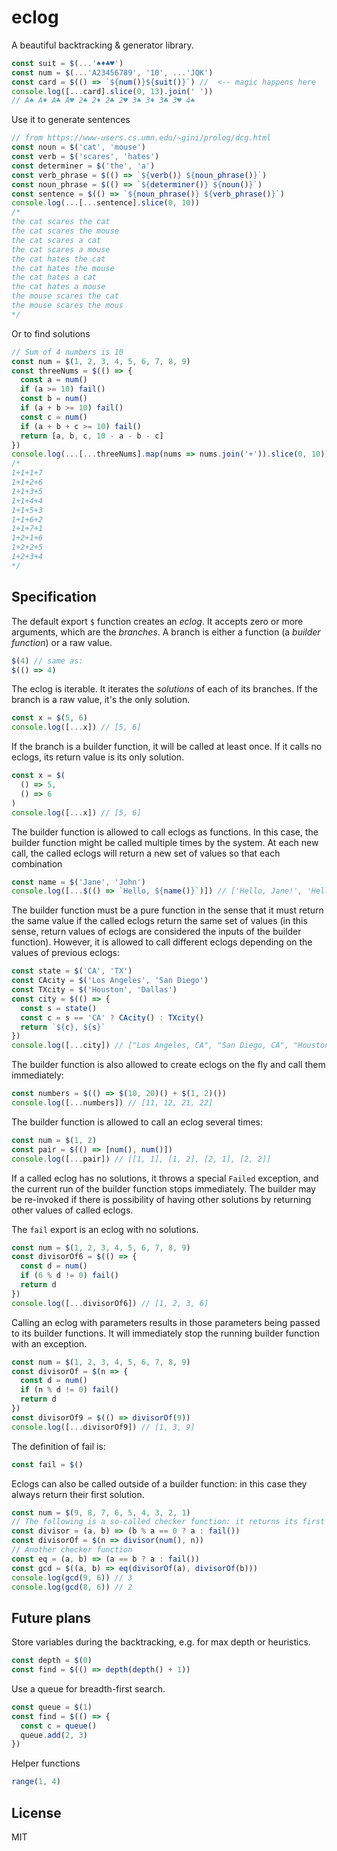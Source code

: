 # eclog

A beautiful backtracking & generator library.

```js
const suit = $(...'♠♦♣♥')
const num = $(...'A23456789', '10', ...'JQK')
const card = $(() => `${num()}${suit()}`) //  <-- magic happens here
console.log([...card].slice(0, 13).join(' '))
// A♠ A♦ A♣ A♥ 2♠ 2♦ 2♣ 2♥ 3♠ 3♦ 3♣ 3♥ 4♠
```

Use it to generate sentences

```js
// from https://www-users.cs.umn.edu/~gini/prolog/dcg.html
const noun = $('cat', 'mouse')
const verb = $('scares', 'hates')
const determiner = $('the', 'a')
const verb_phrase = $(() => `${verb()} ${noun_phrase()}`)
const noun_phrase = $(() => `${determiner()} ${noun()}`)
const sentence = $(() => `${noun_phrase()} ${verb_phrase()}`)
console.log(...[...sentence].slice(0, 10))
/*
the cat scares the cat
the cat scares the mouse
the cat scares a cat
the cat scares a mouse
the cat hates the cat
the cat hates the mouse
the cat hates a cat
the cat hates a mouse
the mouse scares the cat
the mouse scares the mous
*/
```

Or to find solutions

```js
// Sum of 4 numbers is 10
const num = $(1, 2, 3, 4, 5, 6, 7, 8, 9)
const threeNums = $(() => {
  const a = num()
  if (a >= 10) fail()
  const b = num()
  if (a + b >= 10) fail()
  const c = num()
  if (a + b + c >= 10) fail()
  return [a, b, c, 10 - a - b - c]
})
console.log(...[...threeNums].map(nums => nums.join('+')).slice(0, 10)))
/*
1+1+1+7
1+1+2+6
1+1+3+5
1+1+4+4
1+1+5+3
1+1+6+2
1+1+7+1
1+2+1+6
1+2+2+5
1+2+3+4
*/
```

## Specification

The default export `$` function creates an _eclog_. It accepts zero or more arguments, which are the _branches_. A branch is either a function (a _builder function_) or a raw value.

```js
$(4) // same as:
$(() => 4)
```

The eclog is iterable. It iterates the _solutions_ of each of its branches.
If the branch is a raw value, it's the only solution.

```js
const x = $(5, 6)
console.log([...x]) // [5, 6]
```

If the branch is a builder function, it will be called at least once. If it calls no eclogs, its return value is its only solution.

```js
const x = $(
  () => 5,
  () => 6
)
console.log([...x]) // [5, 6]
```

The builder function is allowed to call eclogs as functions. In this case, the builder function might be called multiple times by the system. At each new call, the called eclogs will return a new set of values so that each combination

```js
const name = $('Jane', 'John')
console.log([...$(() => `Hello, ${name()}`)]) // ['Hello, Jane!', 'Hello, John!']
```

The builder function must be a pure function in the sense that it must return the same value if the called eclogs return the same set of values (in this sense, return values of eclogs are considered the inputs of the builder function). However, it is allowed to call different eclogs depending on the values of previous eclogs:

```js
const state = $('CA', 'TX')
const CAcity = $('Los Angeles', 'San Diego')
const TXcity = $('Houston', 'Dallas')
const city = $(() => {
  const s = state()
  const c = s == 'CA' ? CAcity() : TXcity()
  return `${c}, ${s}`
})
console.log([...city]) // ["Los Angeles, CA", "San Diego, CA", "Houston, TX", "Dallas, TX"]
```

The builder function is also allowed to create eclogs on the fly and call them immediately:

```js
const numbers = $(() => $(10, 20)() + $(1, 2)())
console.log([...numbers]) // [11, 12, 21, 22]
```

The builder function is allowed to call an eclog several times:

```js
const num = $(1, 2)
const pair = $(() => [num(), num()])
console.log([...pair]) // [[1, 1], [1, 2], [2, 1], [2, 2]]
```

If a called eclog has no solutions, it throws a special `Failed` exception, and the current run of the builder function stops immediately. The builder may be re-invoked if there is possibility of having other solutions by returning other values of called eclogs.

The `fail` export is an eclog with no solutions.

```js
const num = $(1, 2, 3, 4, 5, 6, 7, 8, 9)
const divisorOf6 = $(() => {
  const d = num()
  if (6 % d != 0) fail()
  return d
})
console.log([...divisorOf6]) // [1, 2, 3, 6]
```

Calling an eclog with parameters results in those parameters being passed to its builder functions. It will immediately stop the running builder function with an exception.

```js
const num = $(1, 2, 3, 4, 5, 6, 7, 8, 9)
const divisorOf = $(n => {
  const d = num()
  if (n % d != 0) fail()
  return d
})
const divisorOf9 = $(() => divisorOf(9))
console.log([...divisorOf9]) // [1, 3, 9]
```

The definition of fail is:

```js
const fail = $()
```

Eclogs can also be called outside of a builder function: in this case they always return their first solution.

```js
const num = $(9, 8, 7, 6, 5, 4, 3, 2, 1)
// The following is a so-called checker function: it returns its first argument or fails
const divisor = (a, b) => (b % a == 0 ? a : fail())
const divisorOf = $(n => divisor(num(), n))
// Another checker function
const eq = (a, b) => (a == b ? a : fail())
const gcd = $((a, b) => eq(divisorOf(a), divisorOf(b)))
console.log(gcd(9, 6)) // 3
console.log(gcd(8, 6)) // 2
```

## Future plans

Store variables during the backtracking, e.g. for max depth or heuristics.

```js
const depth = $(0)
const find = $(() => depth(depth() + 1))
```

Use a queue for breadth-first search.

```js
const queue = $(1)
const find = $(() => {
  const c = queue()
  queue.add(2, 3)
})
```

Helper functions

```js
range(1, 4)
```

## License

MIT
